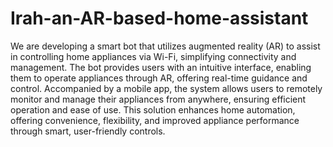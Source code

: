 # Irah-an-AR-based-home-assistant
We are developing a smart bot that utilizes augmented reality (AR) to assist in controlling home appliances via Wi-Fi, simplifying connectivity and management. The bot provides users with an intuitive interface, enabling them to operate appliances through AR, offering real-time guidance and control. Accompanied by a mobile app, the system allows users to remotely monitor and manage their appliances from anywhere, ensuring efficient operation and ease of use. This solution enhances home automation, offering convenience, flexibility, and improved appliance performance through smart, user-friendly controls.
